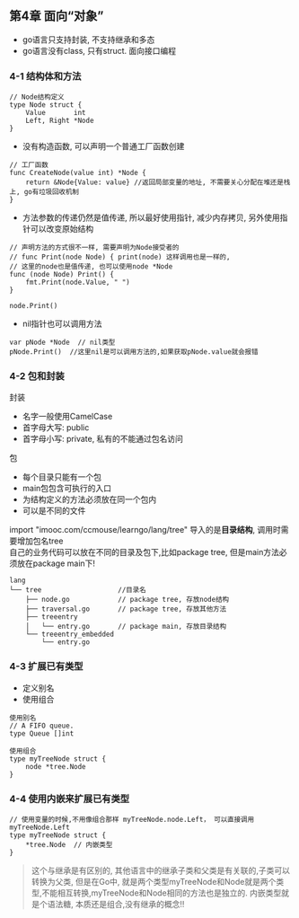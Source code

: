 ## 第4章 面向“对象”
- go语言只支持封装, 不支持继承和多态
- go语言没有class, 只有struct. 面向接口编程
  
### 4-1 结构体和方法

```
// Node结构定义
type Node struct {
	Value       int
	Left, Right *Node
}
```

- 没有构造函数, 可以声明一个普通工厂函数创建
```
// 工厂函数
func CreateNode(value int) *Node {
	return &Node{Value: value} //返回局部变量的地址, 不需要关心分配在堆还是栈上, go有垃圾回收机制
}
```


- 方法参数的传递仍然是值传递, 所以最好使用指针, 减少内存拷贝, 另外使用指针可以改变原始结构
```
// 声明方法的方式很不一样, 需要声明为Node接受者的
// func Print(node Node) { print(node) 这样调用也是一样的, 
// 这里的node也是值传递, 也可以使用node *Node
func (node Node) Print() {
	fmt.Print(node.Value, " ")
}

node.Print()
```

- nil指针也可以调用方法  
```
var pNode *Node  // nil类型
pNode.Print()  //这里nil是可以调用方法的,如果获取pNode.value就会报错
```


### 4-2 包和封装
封装  
- 名字一般使用CamelCase
- 首字母大写: public
- 首字母小写: private, 私有的不能通过包名访问  

包  
- 每个目录只能有一个包
- main包包含可执行的入口
- 为结构定义的方法必须放在同一个包内
- 可以是不同的文件

import "imooc.com/ccmouse/learngo/lang/tree" 导入的是**目录结构**, 调用时需要增加包名tree  
自己的业务代码可以放在不同的目录及包下,比如package tree, 但是main方法必须放在package main下!  

```
lang
└── tree                   //目录名  
    ├── node.go            // package tree, 存放node结构
    ├── traversal.go       // package tree, 存放其他方法
    ├── treeentry          
    │   └── entry.go       // package main, 存放目录结构  
    └── treeentry_embedded
        └── entry.go
```

### 4-3 扩展已有类型
- 定义别名
- 使用组合

```
使用别名
// A FIFO queue.
type Queue []int

使用组合
type myTreeNode struct {
	node *tree.Node
}
```

### 4-4 使用内嵌来扩展已有类型

```
// 使用变量的时候,不用像组合那样 myTreeNode.node.Left， 可以直接调用myTreeNode.Left
type myTreeNode struct {
	*tree.Node  // 内嵌类型
}
```

> 这个与继承是有区别的,  其他语言中的继承子类和父类是有关联的,子类可以转换为父类, 但是在Go中, 就是两个类型myTreeNode和Node就是两个类型,不能相互转换,myTreeNode和Node相同的方法也是独立的. 内嵌类型就是个语法糖, 本质还是组合,没有继承的概念!!


